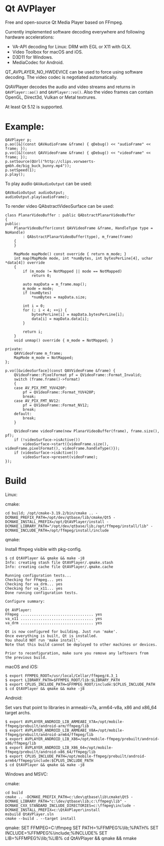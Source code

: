 # Qt AVPlayer

Free and open-source Qt Media Player based on FFmpeg.

Currently implemented software decoding everywhere and following hardware accelerations:
* VA-API decoding for Linux: DRM with EGL or X11 with GLX.
* Video Toolbox for macOS and iOS.
* D3D11 for Windows. 
* MediaCodec for Android. 

QT_AVPLAYER_NO_HWDEVICE can be used to force using software decoding.
The video codec is negotiated automatically.

QtAVPlayer decodes the audio and video streams and returns in `QAVPlayer::ao()` and `QAVPlayer::vo()`.
Also the video frames can contain OpenGL, Direct3d, Vulkan or Metal textrures.

At least Qt 5.12 is supported.

# Example:

    QAVPlayer p;
    p.ao([&](const QAVAudioFrame &frame) { qDebug() << "audioFrame" << frame; });
    p.vo([&](const QAVVideoFrame &frame) { qDebug() << "videoFrame" << frame; });
    p.setSource(QUrl("http://clips.vorwaerts-gmbh.de/big_buck_bunny.mp4"));
    p.setSpeed(1);
    p.play();

To play audio `QAVAudioOutput` can be used:

    QAVAudioOutput audioOutput;
    audioOutput.play(audioFrame);

To render video QAbstractVideoSurface can be used:

    class PlanarVideoBuffer : public QAbstractPlanarVideoBuffer
    {
    public:
        PlanarVideoBuffer(const QAVVideoFrame &frame, HandleType type = NoHandle)
            : QAbstractPlanarVideoBuffer(type), m_frame(frame)
        {
        }

        MapMode mapMode() const override { return m_mode; }
        int map(MapMode mode, int *numBytes, int bytesPerLine[4], uchar *data[4]) override
        {        
            if (m_mode != NotMapped || mode == NotMapped)
                return 0;

            auto mapData = m_frame.map();
            m_mode = mode;
            if (numBytes)
                *numBytes = mapData.size;

            int i = 0;
            for (; i < 4; ++i) {
                bytesPerLine[i] = mapData.bytesPerLine[i];
                data[i] = mapData.data[i];
            }

            return i;        
        }
        void unmap() override { m_mode = NotMapped; }

    private:
        QAVVideoFrame m_frame;
        MapMode m_mode = NotMapped;
    };

    p.vo([&videoSurface](const QAVVideoFrame &frame) {
        QVideoFrame::PixelFormat pf = QVideoFrame::Format_Invalid;
        switch (frame.frame()->format)
        {
        case AV_PIX_FMT_YUV420P:
            pf = QVideoFrame::Format_YUV420P;
            break;
        case AV_PIX_FMT_NV12:
            pf = QVideoFrame::Format_NV12;
            break;
        default:
            break;
        }

        QVideoFrame videoFrame(new PlanarVideoBuffer(frame), frame.size(), pf);
        if (!videoSurface->isActive())
            videoSurface->start({videoFrame.size(), videoFrame.pixelFormat(), videoFrame.handleType()});
        if (videoSurface->isActive())
            videoSurface->present(videoFrame);
    });

# Build


Linux:

cmake:

    cd build; /opt/cmake-3.19.2/bin/cmake .. -DCMAKE_PREFIX_PATH=/opt/dev/qtbase/lib/cmake/Qt5 -DCMAKE_INSTALL_PREFIX=/opt/QtAVPlayer/install -DCMAKE_LIBRARY_PATH="/opt/dev/qtbase/lib;/opt/ffmpeg/install/lib" -DCMAKE_INCLUDE_PATH=/opt/ffmpeg/install/include

qmake:

Install ffmpeg visible with pkg-config.

    $ cd QtAVPlayer && qmake && make -j8
    Info: creating stash file QtAVPlayer/.qmake.stash
    Info: creating cache file QtAVPlayer/.qmake.cache

    Running configuration tests...
    Checking for FFmpeg... yes
    Checking for va_drm... yes
    Checking for va_x11... yes
    Done running configuration tests.

    Configure summary:

    Qt AVPlayer:
    FFmpeg ................................. yes
    va_x11 ................................. yes
    va_drm ................................. yes

    Qt is now configured for building. Just run 'make'.
    Once everything is built, Qt is installed.
    You should NOT run 'make install'.
    Note that this build cannot be deployed to other machines or devices.

    Prior to reconfiguration, make sure you remove any leftovers from
    the previous build.

macOS and iOS:

    $ export FFMPEG_ROOT=/usr/local/Cellar/ffmpeg/4.3_1
    $ export LIBRARY_PATH=$FFMPEG_ROOT/lib:$LIBRARY_PATH
    $ export CPLUS_INCLUDE_PATH=$FFMPEG_ROOT/include:$CPLUS_INCLUDE_PATH
    $ cd QtAVPlayer && qmake && make -j8    

Android:

Set vars that point to libraries in armeabi-v7a, arm64-v8a, x86 and x86_64 target archs.

    $ export AVPLAYER_ANDROID_LIB_ARMEABI_V7A=/opt/mobile-ffmpeg/prebuilt/android-arm/ffmpeg/lib
    $ export AVPLAYER_ANDROID_LIB_ARMEABI_V8A=/opt/mobile-ffmpeg/prebuilt/android-arm64/ffmpeg/lib
    $ export AVPLAYER_ANDROID_LIB_X86=/opt/mobile-ffmpeg/prebuilt/android-x86/ffmpeg/lib
    $ export AVPLAYER_ANDROID_LIB_X86_64=/opt/mobile-ffmpeg/prebuilt/android-x86_64/ffmpeg/lib
    $ export CPLUS_INCLUDE_PATH=/opt/mobile-ffmpeg/prebuilt/android-arm64/ffmpeg/include:$CPLUS_INCLUDE_PATH
    $ cd QtAVPlayer && qmake && make -j8

Windows and MSVC:

cmake:

    cd build
    cmake .. -DCMAKE_PREFIX_PATH=c:\dev\qtbase\lib\cmake\Qt5 -DCMAKE_LIBRARY_PATH="c:\dev/qtbase\lib;c:\ffmpeg\lib" -DCMAKE_CXX_STANDARD_INCLUDE_DIRECTORIES=c:\ffmpeg\include -DCMAKE_INSTALL_PREFIX=c:\QtAVPlayer\install
    msbuild QtAVPlayer.sln
    cmake --build . --target install


qmake:
    SET FFMPEG=C:\ffmpeg
    SET PATH=%FFMPEG%\lib;%PATH%
    SET INCLUDE=%FFMPEG%\include;%INCLUDE%
    SET LIB=%FFMPEG%\lib;%LIB%
    cd QtAVPlayer && qmake && nmake


